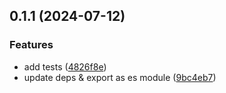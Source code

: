 ## 0.1.1 (2024-07-12)

### Features

* add tests ([4826f8e](https://github.com/gzzhanghao/ts-starter/commit/4826f8e0a127115a05b1917082175dd98b7bf2c6))
* update deps & export as es module ([9bc4eb7](https://github.com/gzzhanghao/ts-starter/commit/9bc4eb722bfb2dd23d9f2efeed64ee3904c5a44f))
